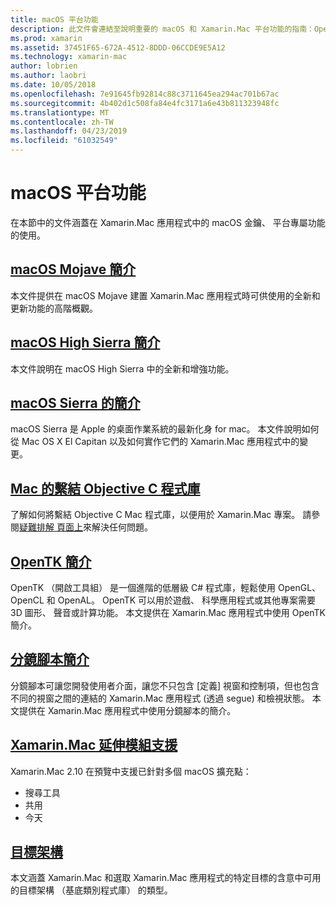 ```yaml
---
title: macOS 平台功能
description: 此文件會連結至說明重要的 macOS 和 Xamarin.Mac 平台功能的指南：OpenTK、 分鏡腳本、 擴充功能和更多功能。
ms.prod: xamarin
ms.assetid: 37451F65-672A-4512-8DDD-06CCDE9E5A12
ms.technology: xamarin-mac
author: lobrien
ms.author: laobri
ms.date: 10/05/2018
ms.openlocfilehash: 7e91645fb92814c88c3711645ea294ac701b67ac
ms.sourcegitcommit: 4b402d1c508fa84e4fc3171a6e43b811323948fc
ms.translationtype: MT
ms.contentlocale: zh-TW
ms.lasthandoff: 04/23/2019
ms.locfileid: "61032549"
---
```

# <a name="macos-platform-features"></a>macOS 平台功能

在本節中的文件涵蓋在 Xamarin.Mac 應用程式中的 macOS 金鑰、 平台專屬功能的使用。

## <a name="introduction-to-macos-mojavemacplatformintroduction-to-macos-mojaveindexmd"></a>[macOS Mojave 簡介](~/mac/platform/introduction-to-macos-mojave/index.md)

本文件提供在 macOS Mojave 建置 Xamarin.Mac 應用程式時可供使用的全新和更新功能的高階概觀。

## <a name="introduction-to-macos-high-sierramacplatformintroduction-to-macos-high-sierraindexmd"></a>[macOS High Sierra 簡介](~/mac/platform/introduction-to-macos-high-sierra/index.md)

本文件說明在 macOS High Sierra 中的全新和增強功能。

## <a name="introduction-to-macos-sierramacplatformintroduction-to-macos-sierraindexmd"></a>[macOS Sierra 的簡介](~/mac/platform/introduction-to-macos-sierra/index.md)

macOS Sierra 是 Apple 的桌面作業系統的最新化身 for mac。 本文件說明如何從 Mac OS X El Capitan 以及如何實作它們的 Xamarin.Mac 應用程式中的變更。

## <a name="binding-objective-c-libraries-for-macbindingmd"></a>[Mac 的繫結 Objective C 程式庫](binding.md)

了解如何將繫結 Objective C Mac 程式庫，以便用於 Xamarin.Mac 專案。
請參閱[疑難排解 頁面上](~/cross-platform/macios/binding/troubleshooting.md)來解決任何問題。

## <a name="introduction-to-opentkmacplatformopentkmd"></a>[OpenTK 簡介](~/mac/platform/opentk.md)

OpenTK （開啟工具組） 是一個進階的低層級 C# 程式庫，輕鬆使用 OpenGL、 OpenCL 和 OpenAL。 OpenTK 可以用於遊戲、 科學應用程式或其他專案需要 3D 圖形、 聲音或計算功能。 本文提供在 Xamarin.Mac 應用程式中使用 OpenTK 簡介。

## <a name="introduction-to-storyboardsmacplatformstoryboardsindexmd"></a>[分鏡腳本簡介](~/mac/platform/storyboards/index.md)

分鏡腳本可讓您開發使用者介面，讓您不只包含 [定義] 視窗和控制項，但也包含不同的視窗之間的連結的 Xamarin.Mac 應用程式 (透過 segue) 和檢視狀態。 本文提供在 Xamarin.Mac 應用程式中使用分鏡腳本的簡介。

## <a name="xamarinmac-extension-supportmacplatformextensionsmd"></a>[Xamarin.Mac 延伸模組支援](~/mac/platform/extensions.md)

Xamarin.Mac 2.10 在預覽中支援已針對多個 macOS 擴充點：

- 搜尋工具
- 共用
- 今天

## <a name="target-frameworksmacplatformtarget-frameworkmd"></a>[目標架構](~/mac/platform/target-framework.md)

本文涵蓋 Xamarin.Mac 和選取 Xamarin.Mac 應用程式的特定目標的含意中可用的目標架構 （基底類別程式庫） 的類型。
